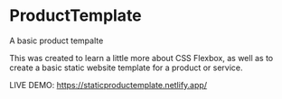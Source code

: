 # ProductTemplate
A basic product tempalte

This was created to learn a little more about CSS Flexbox, as well as to create a basic static website template for a product or service.

LIVE DEMO: https://staticproductemplate.netlify.app/
